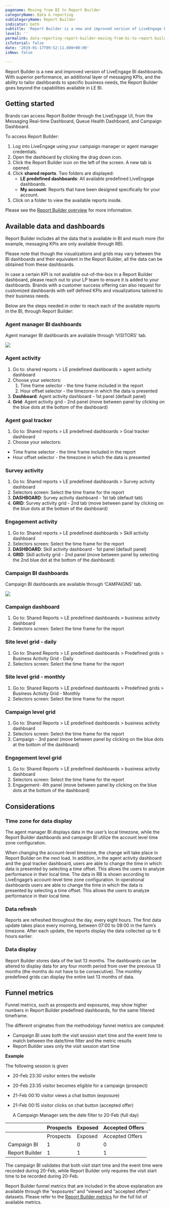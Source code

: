 ```yaml
---
pagename: Moving from BI to Report Builder
categoryName: Data & reporting
subCategoryName: Report Builder
indicator: both
subtitle: 'Report Builder is a new and improved version of LiveEngage BI dashboards '
level3: ''
permalink: data-reporting-report-builder-moving-from-bi-to-report-builder.html
isTutorial: false
date: '2019-01-17T09:52:11.000+00:00'
isNew: false

---
```

Report Builder is a new and improved version of LiveEngage BI dashboards.  
With superior performance, an additional layer of messaging KPIs, and the ability to tailor dashboards to specific business needs, the Report Builder goes beyond the capabilities available in LE BI.

## Getting started

Brands can access Report Builder through the LiveEngage UI, from the Messaging Real-time Dashboard, Queue Health Dashboard, and Campaign Dashboard.

To access Report Builder:

1. Log into LiveEngage using your campaign manager or agent manager credentials.
2. Open the dashboard by clicking the drag down icon.
3. Click the Report Builder icon on the left of the screen. A new tab is opened.
4. Click **shared reports**. Two folders are displayed:
   * **LE predefined dashboards**: All available predefined LiveEngage dashboards.
   * **My account**: Reports that have been designed specifically for your account.
5. Click on a folder to view the available reports inside.

Please see the [Report Builder overview](data-reporting-report-builder-report-builder-overview.html) for more information.

## Available data and dashboards

Report Builder includes all the data that is available in BI and much more (for example, messaging KPIs are only available through RB).

Please note that though the visualizations and grids may vary between the BI dashboards and their equivalent in the Report Builder, all the data can be obtained from these dashboards.

In case a certain KPI is not available out-of-the-box in a Report Builder dashboard, please reach out to your LP team to ensure it is added to your dashboards. Brands with a customer success offering can also request for customized dashboards with self defined KPIs and visualizations tailored to their business needs.

Below are the steps needed in order to reach each of the available reports in the BI, through Report Builder:

### Agent manager BI dashboards

Agent manager BI dashboards are available through ‘VISITORS’ tab.

![](/img/moving-from-BI-RB1.png)

### Agent activity

1. Go to: shared reports > LE predefined dashboards > agent activity dashboard
2. Choose your selectors:
   1. Time frame selector - the time frame included in the report
   2. Hour offset selector - the timezone in which the data is presented
3. **Dashboard**: Agent activity dashboard - 1st panel (default panel)
4. **Grid**: Agent activity grid - 2nd panel (move between panel by clicking on the blue dots at the bottom of the dashboard)

### Agent goal tracker

1. Go to: Shared reports > LE predefined dashboards > Goal tracker dashboard
2. Choose your selectors:

* Time frame selector - the time frame included in the report
* Hour offset selector - the timezone in which the data is presented

### Survey activity

1. Go to: Shared reports > LE predefined dashboards > Survey activity dashboard
2. Selectors screen: Select the time frame for the report
3. **DASHBOARD**: Survey activity dashboard - 1st tab (default tab)
4. **GRID**: Survey activity grid - 2nd tab (move between panel by clicking on the blue dots at the bottom of the dashboard)

### Engagement activity

1. Go to: Shared reports > LE predefined dashboards > Skill activity dashboard
2. Selectors screen: Select the time frame for the report
3. **DASHBOARD**: Skill activity dashboard - 1st panel (default panel)
4. **GRID**: Skill activity grid - 2nd panel (move between panel by selecting the 2nd blue dot at the bottom of the dashboard)

### Campaign BI dashboards

Campaign BI dashboards are available through ‘CAMPAIGNS’ tab.

![](/img/moving-from-BI-RB2.png)

### Campaign dashboard

1. Go to: Shared Reports > LE predefined dashboards > business activity dashboard
2. Selectors screen: Select the time frame for the report

### Site level grid - daily

1. Go to: Shared Reports > LE predefined dashboards > Predefined grids > Business Activity Grid - Daily
2. Selectors screen: Select the time frame for the report

### Site level grid - monthly

1. Go to: Shared Reports > LE predefined dashboards > Predefined grids > Business Activity Grid - Monthly
2. Selectors screen: Select the time frame for the report

### Campaign level grid

1. Go to: Shared Reports > LE predefined dashboards > business activity dashboard
2. Selectors screen: Select the time frame for the report
3. Campaign - 3rd panel (move between panel by clicking on the blue dots at the bottom of the dashboard)

### Engagement level grid

1. Go to: Shared Reports > LE predefined dashboards > business activity dashboard
2. Selectors screen: Select the time frame for the report
3. Engagement- 4th panel (move between panel by clicking on the blue dots at the bottom of the dashboard)

## Considerations

### Time zone for data display

The agent manager BI displays data in the user’s local timezone, while the Report Builder dashboards and campaign BI utilize the account level time zone configuration.

When changing the account-level timezone, the change will take place in Report Builder on the next load. In addition, in the agent activity dashboard​ and the goal tracker dashboard, ​users are able to change the time in which data is presented by selecting a time offset. This allows the users to analyze performance in their local time. The data in RB is shown according to LiveEngage’s account-level time zone configuration. In operational dashboards users are able to change the time in which the data is presented by selecting a time offset. This allows the users to analyze performance in their local time.

### Data refresh

Reports are refreshed throughout the day, every eight hours. The first data update takes place every morning, between 07:00 to 08:00 in the farm’s timezone. After each update, the reports display the data collected up to 6 hours earlier.

### Data display

Report Builder stores data of the last 13 months. The dashboards can be altered to display data for any four month period from over the previous 13 months (the months do not have to be consecutive). The monthly predefined grids can display the entire last 13 months of data.

## Funnel metrics

Funnel metrics, such as prospects and exposures, may show higher numbers in Report Builder predefined dashboards, for the same filtered timeframe.

The different originates from the methodology funnel metrics are computed:

* Campaign BI uses both the visit session start time and the event time to match between the date/time filter and the metric results
* Report Builder uses only the visit session start time

**Example**

The following session is given

* 20-Feb 23:30 visitor enters the website
* 20-Feb 23:35 visitor becomes eligible for a campaign (prospect)
* 21-Feb 00:10 visitor views a chat button (exposure)
* 21-Feb 00:15 visitor clicks on chat button (accepted offer)

  A Campaign Manager sets the date filter to 20-Feb (full day)

|  | Prospects | Exposed | Accepted Offers |
| --- | --- | --- | --- |
|  | Prospects | Exposed | Accepted Offers |
| Campaign BI | 1 | 0 | 0 |
| Report Builder | 1 | 1 | 1 |

The campaign BI validates that both visit start time and the event time were recorded during 20-Feb, while Report Builder only requires the visit start time to be recorded during 20-Feb.

Report Builder funnel metrics that are included in the above explanation are available through the “exposures” and “viewed and "accepted offers” datasets. Please refer to the [Report Builder metrics](https://developers.liveperson.com/essential-resources-report-builder-data-metrics.html) for the full list of available metrics.
